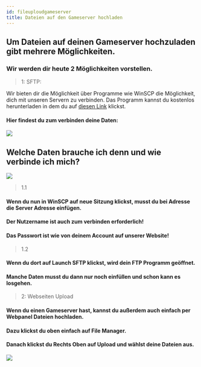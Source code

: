 ```yaml
---
id: fileuploudgameserver
title: Dateien auf den Gameserver hochladen
---
```

## Um Dateien auf deinen Gameserver hochzuladen gibt mehrere Möglichkeiten.

### Wir werden dir heute 2 Möglichkeiten vorstellen.

>1: SFTP:

Wir bieten dir die Möglichkeit über Programme wie WinSCP die Möglichkeit, dich mit unseren Servern zu verbinden.
Das Programm kannst du kostenlos herunterladen in dem du auf [diesen Link](https://winscp.net/eng/download.php) klickst.

#### Hier findest du zum verbinden deine Daten:
![](https://screen.r-it.link/Zono0/SUJAyIBo57.png/raw)

## Welche Daten brauche ich denn und wie verbinde ich mich?

![](https://screen.r-it.link/Zono0/HItILEWu85.png/raw)


>1.1
#### Wenn du nun in WinSCP auf neue Sitzung klickst, musst du bei Adresse die Server Adresse einfügen.
#### Der Nutzername ist auch zum verbinden erforderlich!
#### Das Passwort ist wie von deinem Account auf unserer Website!

>1.2
#### Wenn du dort auf Launch SFTP klickst, wird dein FTP Programm geöffnet.
#### Manche Daten musst du dann nur noch einfüllen und schon kann es losgehen.

>2: Webseiten Upload

#### Wenn du einen Gameserver hast, kannst du außerdem auch einfach per Webpanel Dateien hochladen.
#### Dazu klickst du oben einfach auf File Manager.
#### Danach klickst du Rechts Oben auf Upload und wählst deine Dateien aus.
![](https://screen.r-it.link/FonU7/wesewUWE70.png/raw)


